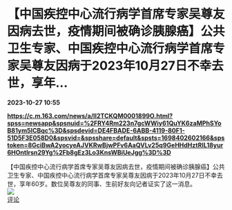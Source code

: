 # 【中国疾控中心流行病学首席专家吴尊友因病去世，疫情期间被确诊胰腺癌】公共卫生专家、中国疾控中心流行病学首席专家吴尊友因病于2023年10月27日不幸去世，享年...

**2023-10-27 10:55**

**https://c.m.163.com/news/a/II2TCKQM0001899O.html?spss=newsapp&spsnuid=%2FRY4Rm223n7gcWWiy61QuYK6zaMPhSYoB81ym5ICBqc%3D&spsdevid=DE4FBADE-6ABB-4119-80F1-51D5F3E058D0&spsvid=&spsshare=default&spsts=1698402602166&spstoken=8GciBwA2yocyeAJVKRwBjwPFv6AaQVLv25q9GeHHdHztRIL18yur6HOntlrsn29Yg%2Fb8gEz3Lo3KnsWBiUeJgg%3D%3D**

【中国疾控中心流行病学首席专家吴尊友因病去世，疫情期间被确诊胰腺癌】公共卫生专家、中国疾控中心流行病学首席专家吴尊友因病于2023年10月27日不幸去世，享年60岁。数位吴尊友的同事、生前好友向记者证实了这一消息。  
![](https://img3.chouti.com/CHOUTI_231027_596386D6EE2E4D89AD1E8883F4E27646.jpg)  
[评论](https://m.chouti.com/link/40422828)
